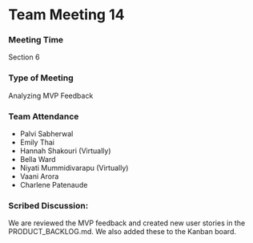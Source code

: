 # Team Meeting 14

### Meeting Time
Section 6

### Type of Meeting
Analyzing MVP Feedback

### Team Attendance
* Palvi Sabherwal
* Emily Thai
* Hannah Shakouri (Virtually)
* Bella Ward 
* Niyati Mummidivarapu (Virtually)
* Vaani Arora
* Charlene Patenaude

### Scribed Discussion:
We are reviewed the MVP feedback and created new user stories in the PRODUCT_BACKLOG.md. We also added these to the Kanban board.

